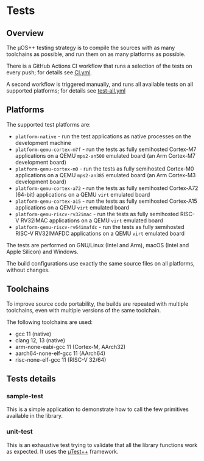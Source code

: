 # Tests

## Overview

The µOS++ testing strategy is to compile the sources with as many
toolchains as possible, and run them on as many platforms as possible.

There is a GitHub Actions CI workflow that runs a selection of the
tests on every push; for details see
[CI.yml](../.github/workflows/CI.yml).

A second workflow is triggered manually, and runs all available tests
on all supported platforms; for details see
[test-all.yml](../.github/workflows/test-all.yml)

## Platforms

The supported test platforms are:

- `platform-native` - run the test applications as native processes
  on the development machine
- `platform-qemu-cortex-m7f` - run the tests as fully semihosted Cortex-M7
  applications on a QEMU `mps2-an500` emulated board
  (an Arm Cortex-M7 development board)
- `platform-qemu-cortex-m0` - run the tests as fully semihosted Cortex-M0
  applications on a QEMU `mps2-an385` emulated board
  (an Arm Cortex-M3 development board)
- `platform-qemu-cortex-a72` - run the tests as fully semihosted Cortex-A72
  (64-bit) applications on a QEMU `virt` emulated board
- `platform-qemu-cortex-a15` - run the tests as fully semihosted Cortex-A15
  applications on a QEMU `virt` emulated board
- `platform-qemu-riscv-rv32imac` - run the tests as fully semihosted RISC-V
  RV32IMAC applications on a QEMU `virt` emulated board
- `platform-qemu-riscv-rv64imafdc` - run the tests as fully semihosted RISC-V
  RV32IMAFDC applications on a QEMU `virt` emulated board

The tests are performed on GNU/Linux (Intel and Arm), macOS (Intel and
Apple Silicon) and Windows.

The build configurations use exactly the same source files on all platforms,
without changes.

## Toolchains

To improve source code portability, the builds are repeated with multiple
toolchains, even with multiple versions of the same toolchain.

The following toolchains are used:

- gcc 11 (native)
- clang 12, 13 (native)
- arm-none-eabi-gcc 11 (Cortex-M, AArch32)
- aarch64-none-elf-gcc 11 (AArch64)
- risc-none-elf-gcc 11 (RISC-V 32/64)

## Tests details

### sample-test

This is a simple application to demonstrate how to call the
few primitives available in the library.

### unit-test

This is an exhaustive test trying to validate that all the library
functions work as expected. It uses the
[µTest++](https://github.com/micro-os-plus/micro-test-plus-xpack)
framework.
